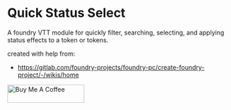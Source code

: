 # Quick Status Select

A foundry VTT module for quickly filter, searching, selecting, and applying status effects to a token or tokens.

created with help from:

- https://gitlab.com/foundry-projects/foundry-pc/create-foundry-project/-/wikis/home

<a href="https://www.buymeacoffee.com/jverba" target="_blank"><img src="https://cdn.buymeacoffee.com/buttons/default-blue.png" alt="Buy Me A Coffee" height="41" width="174"></a>
